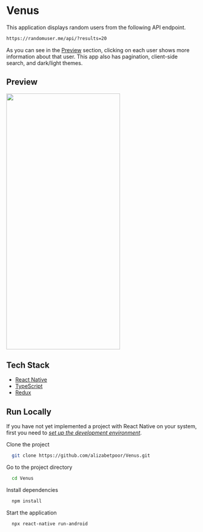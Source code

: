 # Venus

This application displays random users from the following
 API endpoint.
 ```bash
https://randomuser.me/api/?results=20
```
As you can see in the [Preview](#preview) section, 
clicking on each user
shows more information about that user.
This app also has pagination,
 client-side search, and dark/light themes.

## Preview
<img src="/screenshots/app.gif" width="300" height="675">

## Tech Stack

- [React Native](https://reactnative.dev/)
- [TypeScript](https://www.typescriptlang.org/)
- [Redux](https://redux.js.org/)

## Run Locally
If you have not yet implemented a project with React Native on 
your system, first you need to 
[*set up the development environment*](https://reactnative.dev/docs/environment-setup).

Clone the project

```bash
  git clone https://github.com/alizabetpoor/Venus.git
```

Go to the project directory

```bash
  cd Venus
```

Install dependencies

```bash
  npm install
```

Start the application

```bash
  npx react-native run-android
```